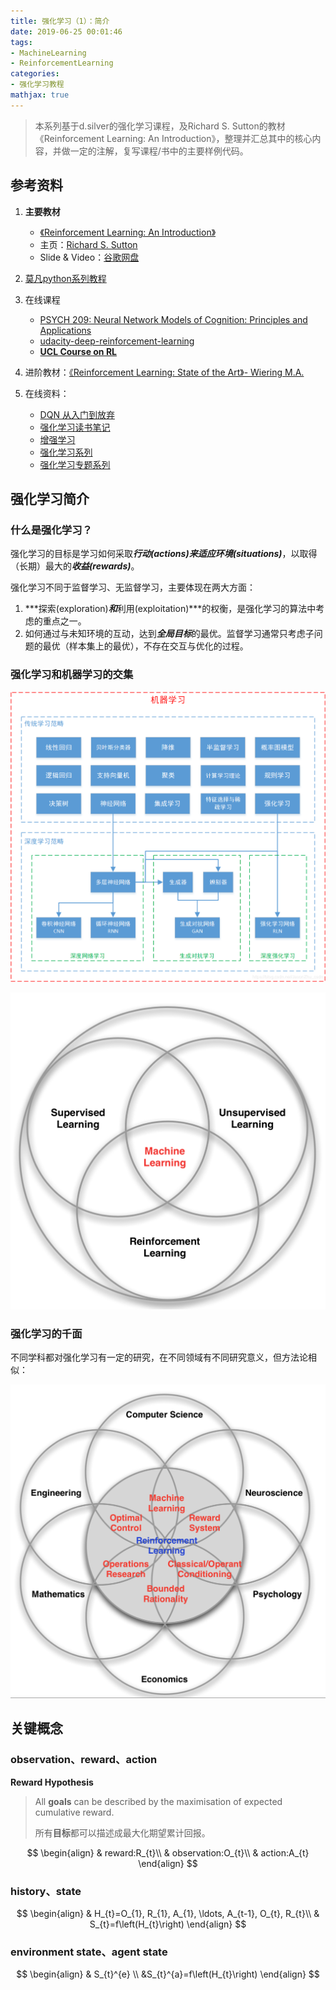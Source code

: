 ```yaml
---
title: 强化学习（1）：简介
date: 2019-06-25 00:01:46
tags:
- MachineLearning
- ReinforcementLearning
categories:
- 强化学习教程
mathjax: true
---
```


> 本系列基于d.silver的强化学习课程，及Richard S. Sutton的教材《Reinforcement Learning: An Introduction》，整理并汇总其中的核心内容，并做一定的注解，复写课程/书中的主要样例代码。

## 参考资料

1. **主要教材**
   - [《Reinforcement Learning: An Introduction》](http://incompleteideas.net/book/the-book.html)
   - 主页：[Richard S. Sutton](http://incompleteideas.net/)
   - Slide & Video：[谷歌网盘](https://drive.google.com/drive/folders/0B3w765rOKuKANmxNbXdwaE1YU1k)
2. [莫凡python系列教程](https://morvanzhou.github.io/tutorials/)
3. 在线课程

   - [PSYCH 209: Neural Network Models of Cognition: Principles and Applications](http://web.stanford.edu/class/psych209/)
   - [udacity-deep-reinforcement-learning]( https://github.com/udacity/deep-reinforcement-learning)
   - **[UCL Course on RL](http://www0.cs.ucl.ac.uk/staff/d.silver/web/Teaching.html)**
4. 进阶教材：[《Reinforcement Learning: State of the Art》- Wiering M.A.](ed2k://|file|B52A9923923FF555110AE81AD0D384A7.pdf|14958513|20928309F624388FB3F59F7E1F993937|h=PDH6JPZEHNPHFP27BGNVPOUQDHIX4KXP|/)
5. 在线资料：

   - [DQN 从入门到放弃](https://zhuanlan.zhihu.com/p/21262246?refer=intelligentunit)
   - [强化学习读书笔记](https://www.cnblogs.com/steven-yang/p/6481772.html)
   - [增强学习](https://www.cnblogs.com/jinxulin/tag/%E5%A2%9E%E5%BC%BA%E5%AD%A6%E4%B9%A0/)
   - [强化学习系列](http://www.algorithmdog.com/ml/rl-series)
   - [强化学习专题系列](https://zhuanlan.zhihu.com/p/28563483)

<!--more-->

## 强化学习简介

### 什么是强化学习？

强化学习的目标是学习如何采取***行动(actions)***来适应***环境(situations)***，以取得（长期）最大的***收益(rewards)***。

强化学习不同于监督学习、无监督学习，主要体现在两大方面：

1. ***探索(exploration)***和***利用(exploitation)***的权衡，是强化学习的算法中考虑的重点之一。
2. 如何通过与未知环境的互动，达到***全局目标***的最优。监督学习通常只考虑子问题的最优（样本集上的最优），不存在交互与优化的过程。

### 强化学习和机器学习的交集

![机器学习范畴](ReinforcementLearning-1-Introduction/ML.png)

![强化学习和机器学习](ReinforcementLearning-1-Introduction/MLbranches.png)

### 强化学习的千面

不同学科都对强化学习有一定的研究，在不同领域有不同研究意义，但方法论相似：

![强化学习千面](ReinforcementLearning-1-Introduction/RLfaces.png)

## 关键概念

### observation、reward、action

**Reward Hypothesis**

> All **goals** can be described by the maximisation of expected cumulative reward.
>
> 所有**目标**都可以描述成最大化期望累计回报。

$$
\begin{align}
& reward:R_{t}\\
& observation:O_{t}\\
& action:A_{t}
\end{align}
$$

### history、state

$$
\begin{align}
& H_{t}=O_{1}, R_{1}, A_{1}, \ldots, A_{t-1}, O_{t}, R_{t}\\
& S_{t}=f\left(H_{t}\right)
\end{align}
$$

### environment state、agent state

$$
\begin{align}
& S_{t}^{e} \\
&S_{t}^{a}=f\left(H_{t}\right)
\end{align}
$$
























